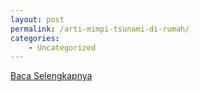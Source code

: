 ```yaml
---
layout: post
permalink: /arti-mimpi-tsunami-di-rumah/
categories:
    - Uncategorized
---
```


[Baca Selengkapnya](/04)